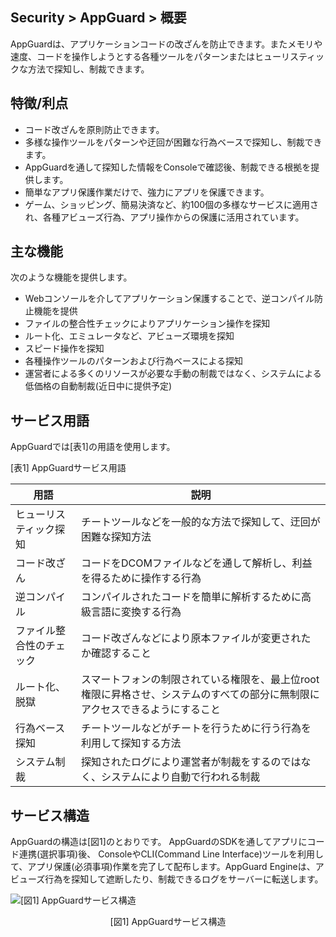 ﻿## Security > AppGuard > 概要

AppGuardは、アプリケーションコードの改ざんを防止できます。またメモリや速度、コードを操作しようとする各種ツールをパターンまたはヒューリスティックな方法で探知し、制裁できます。

## 特徴/利点

* コード改ざんを原則防止できます。
* 多様な操作ツールをパターンや迂回が困難な行為ベースで探知し、制裁できます。
* AppGuardを通して探知した情報をConsoleで確認後、制裁できる根拠を提供します。
* 簡単なアプリ保護作業だけで、強力にアプリを保護できます。
* ゲーム、ショッピング、簡易決済など、約100個の多様なサービスに適用され、各種アビューズ行為、アプリ操作からの保護に活用されています。

## 主な機能

次のような機能を提供します。

* Webコンソールを介してアプリケーション保護することで、逆コンパイル防止機能を提供
* ファイルの整合性チェックによりアプリケーション操作を探知
* ルート化、エミュレータなど、アビューズ環境を探知
* スピード操作を探知
* 各種操作ツールのパターンおよび行為ベースによる探知
* 運営者による多くのリソースが必要な手動の制裁ではなく、システムによる低価格の自動制裁(近日中に提供予定)

## サービス用語

AppGuardでは[表1]の用語を使用します。

[表1] AppGuardサービス用語

| 用語     | 説明                                                                    |
| -------- | ----------------------------------------------------------------------- |
| ヒューリスティック探知 | チートツールなどを一般的な方法で探知して、迂回が困難な探知方法 |
| コード改ざん  | コードをDCOMファイルなどを通して解析し、利益を得るために操作する行為                             |
| 逆コンパイル   | コンパイルされたコードを簡単に解析するために高級言語に変換する行為 |
| ファイル整合性のチェック  | コード改ざんなどにより原本ファイルが変更されたか確認すること |
| ルート化、脱獄  | スマートフォンの制限されている権限を、最上位root権限に昇格させ、システムのすべての部分に無制限にアクセスできるようにすること |
| 行為ベース探知 | チートツールなどがチートを行うために行う行為を利用して探知する方法                                   |
| システム制裁 | 探知されたログにより運営者が制裁をするのではなく、システムにより自動で行われる制裁                 |

## サービス構造

AppGuardの構造は[図1]のとおりです。
AppGuardのSDKを通してアプリにコード連携(選択事項)後、 ConsoleやCLI(Command Line Interface)ツールを利用して、アプリ保護(必須事項)作業を完了して配布します。AppGuard Engineは、アビューズ行為を探知して遮断したり、制裁できるログをサーバーに転送します。

![[図1] AppGuardサービス構造](http://static.toastoven.net/prod_appguard/Overview_figure1.png)
<center>[図1] AppGuardサービス構造</center>
